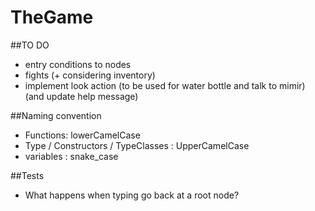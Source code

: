 # TheGame

##TO DO

- entry conditions to nodes
- fights (+ considering inventory)
- implement look action (to be used for water bottle and talk to mimir) (and update help message)


##Naming convention
- Functions: lowerCamelCase
- Type / Constructors / TypeClasses : UpperCamelCase
- variables : snake_case


##Tests
- What happens when typing go back at a root node?
